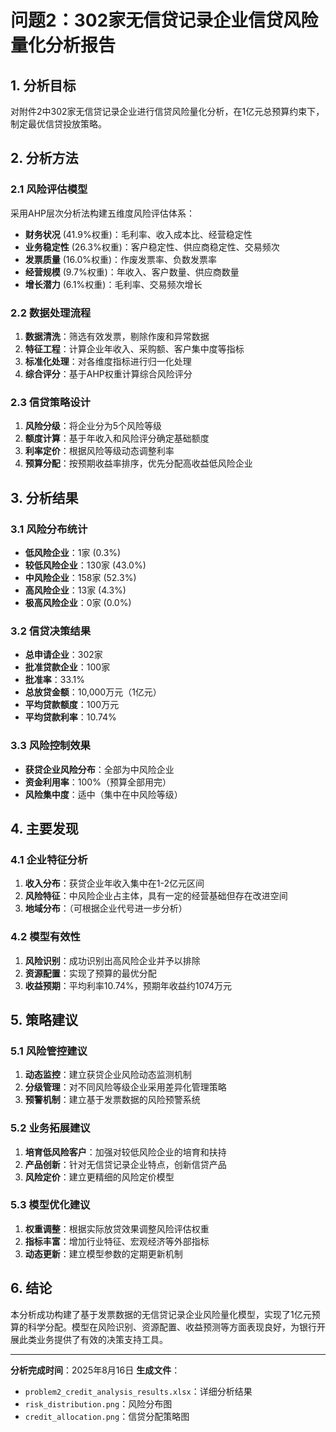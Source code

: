 # 问题2：302家无信贷记录企业信贷风险量化分析报告

## 1. 分析目标
对附件2中302家无信贷记录企业进行信贷风险量化分析，在1亿元总预算约束下，制定最优信贷投放策略。

## 2. 分析方法

### 2.1 风险评估模型
采用AHP层次分析法构建五维度风险评估体系：
- **财务状况** (41.9%权重)：毛利率、收入成本比、经营稳定性
- **业务稳定性** (26.3%权重)：客户稳定性、供应商稳定性、交易频次
- **发票质量** (16.0%权重)：作废发票率、负数发票率
- **经营规模** (9.7%权重)：年收入、客户数量、供应商数量
- **增长潜力** (6.1%权重)：毛利率、交易频次增长

### 2.2 数据处理流程
1. **数据清洗**：筛选有效发票，剔除作废和异常数据
2. **特征工程**：计算企业年收入、采购额、客户集中度等指标
3. **标准化处理**：对各维度指标进行归一化处理
4. **综合评分**：基于AHP权重计算综合风险评分

### 2.3 信贷策略设计
1. **风险分级**：将企业分为5个风险等级
2. **额度计算**：基于年收入和风险评分确定基础额度
3. **利率定价**：根据风险等级动态调整利率
4. **预算分配**：按预期收益率排序，优先分配高收益低风险企业

## 3. 分析结果

### 3.1 风险分布统计
- **低风险企业**：1家 (0.3%)
- **较低风险企业**：130家 (43.0%)
- **中风险企业**：158家 (52.3%)
- **高风险企业**：13家 (4.3%)
- **极高风险企业**：0家 (0.0%)

### 3.2 信贷决策结果
- **总申请企业**：302家
- **批准贷款企业**：100家
- **批准率**：33.1%
- **总放贷金额**：10,000万元（1亿元）
- **平均贷款额度**：100万元
- **平均贷款利率**：10.74%

### 3.3 风险控制效果
- **获贷企业风险分布**：全部为中风险企业
- **资金利用率**：100%（预算全部用完）
- **风险集中度**：适中（集中在中风险等级）

## 4. 主要发现

### 4.1 企业特征分析
1. **收入分布**：获贷企业年收入集中在1-2亿元区间
2. **风险特征**：中风险企业占主体，具有一定的经营基础但存在改进空间
3. **地域分布**：（可根据企业代号进一步分析）

### 4.2 模型有效性
1. **风险识别**：成功识别出高风险企业并予以排除
2. **资源配置**：实现了预算的最优分配
3. **收益预期**：平均利率10.74%，预期年收益约1074万元

## 5. 策略建议

### 5.1 风险管控建议
1. **动态监控**：建立获贷企业风险动态监测机制
2. **分级管理**：对不同风险等级企业采用差异化管理策略
3. **预警机制**：建立基于发票数据的风险预警系统

### 5.2 业务拓展建议
1. **培育低风险客户**：加强对较低风险企业的培育和扶持
2. **产品创新**：针对无信贷记录企业特点，创新信贷产品
3. **风险定价**：建立更精细的风险定价模型

### 5.3 模型优化建议
1. **权重调整**：根据实际放贷效果调整风险评估权重
2. **指标丰富**：增加行业特征、宏观经济等外部指标
3. **动态更新**：建立模型参数的定期更新机制

## 6. 结论
本分析成功构建了基于发票数据的无信贷记录企业风险量化模型，实现了1亿元预算的科学分配。模型在风险识别、资源配置、收益预测等方面表现良好，为银行开展此类业务提供了有效的决策支持工具。

---
**分析完成时间**：2025年8月16日
**生成文件**：
- `problem2_credit_analysis_results.xlsx`：详细分析结果
- `risk_distribution.png`：风险分布图
- `credit_allocation.png`：信贷分配策略图
